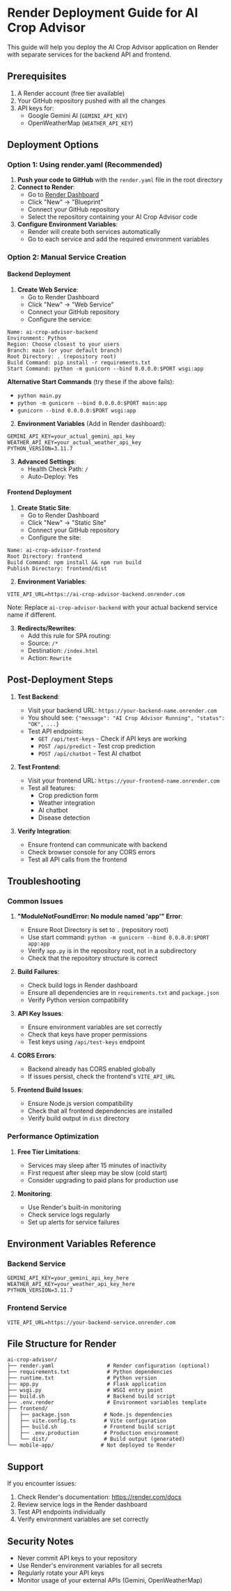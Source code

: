 # Render Deployment Guide for AI Crop Advisor

This guide will help you deploy the AI Crop Advisor application on Render with separate services for the backend API and frontend.

## Prerequisites

1. A Render account (free tier available)
2. Your GitHub repository pushed with all the changes
3. API keys for:
   - Google Gemini AI (`GEMINI_API_KEY`)
   - OpenWeatherMap (`WEATHER_API_KEY`)

## Deployment Options

### Option 1: Using render.yaml (Recommended)

1. **Push your code to GitHub** with the `render.yaml` file in the root directory
2. **Connect to Render**:
   - Go to [Render Dashboard](https://dashboard.render.com)
   - Click "New" → "Blueprint"
   - Connect your GitHub repository
   - Select the repository containing your AI Crop Advisor code
3. **Configure Environment Variables**:
   - Render will create both services automatically
   - Go to each service and add the required environment variables

### Option 2: Manual Service Creation

#### Backend Deployment

1. **Create Web Service**:
   - Go to Render Dashboard
   - Click "New" → "Web Service"
   - Connect your GitHub repository
   - Configure the service:

```
Name: ai-crop-advisor-backend
Environment: Python
Region: Choose closest to your users
Branch: main (or your default branch)
Root Directory: . (repository root)
Build Command: pip install -r requirements.txt
Start Command: python -m gunicorn --bind 0.0.0.0:$PORT wsgi:app
```

**Alternative Start Commands** (try these if the above fails):
- `python main.py`
- `python -m gunicorn --bind 0.0.0.0:$PORT main:app`
- `gunicorn --bind 0.0.0.0:$PORT wsgi:app`

2. **Environment Variables** (Add in Render dashboard):
```
GEMINI_API_KEY=your_actual_gemini_api_key
WEATHER_API_KEY=your_actual_weather_api_key
PYTHON_VERSION=3.11.7
```

3. **Advanced Settings**:
   - Health Check Path: `/`
   - Auto-Deploy: Yes

#### Frontend Deployment

1. **Create Static Site**:
   - Go to Render Dashboard
   - Click "New" → "Static Site"
   - Connect your GitHub repository
   - Configure the site:

```
Name: ai-crop-advisor-frontend
Root Directory: frontend
Build Command: npm install && npm run build
Publish Directory: frontend/dist
```

2. **Environment Variables**:
```
VITE_API_URL=https://ai-crop-advisor-backend.onrender.com
```

Note: Replace `ai-crop-advisor-backend` with your actual backend service name if different.

3. **Redirects/Rewrites**:
   - Add this rule for SPA routing:
   - Source: `/*`
   - Destination: `/index.html`
   - Action: `Rewrite`

## Post-Deployment Steps

1. **Test Backend**:
   - Visit your backend URL: `https://your-backend-name.onrender.com`
   - You should see: `{"message": "AI Crop Advisor Running", "status": "OK", ...}`
   - Test API endpoints:
     - `GET /api/test-keys` - Check if API keys are working
     - `POST /api/predict` - Test crop prediction
     - `POST /api/chatbot` - Test AI chatbot

2. **Test Frontend**:
   - Visit your frontend URL: `https://your-frontend-name.onrender.com`
   - Test all features:
     - Crop prediction form
     - Weather integration
     - AI chatbot
     - Disease detection

3. **Verify Integration**:
   - Ensure frontend can communicate with backend
   - Check browser console for any CORS errors
   - Test all API calls from the frontend

## Troubleshooting

### Common Issues

1. **"ModuleNotFoundError: No module named 'app'" Error**:
   - Ensure Root Directory is set to `.` (repository root)
   - Use start command: `python -m gunicorn --bind 0.0.0.0:$PORT app:app`
   - Verify `app.py` is in the repository root, not in a subdirectory
   - Check that the repository structure is correct

2. **Build Failures**:
   - Check build logs in Render dashboard
   - Ensure all dependencies are in `requirements.txt` and `package.json`
   - Verify Python version compatibility

2. **API Key Issues**:
   - Ensure environment variables are set correctly
   - Check that keys have proper permissions
   - Test keys using `/api/test-keys` endpoint

3. **CORS Errors**:
   - Backend already has CORS enabled globally
   - If issues persist, check the frontend's `VITE_API_URL`

4. **Frontend Build Issues**:
   - Ensure Node.js version compatibility
   - Check that all frontend dependencies are installed
   - Verify build output in `dist` directory

### Performance Optimization

1. **Free Tier Limitations**:
   - Services may sleep after 15 minutes of inactivity
   - First request after sleep may be slow (cold start)
   - Consider upgrading to paid plans for production use

2. **Monitoring**:
   - Use Render's built-in monitoring
   - Check service logs regularly
   - Set up alerts for service failures

## Environment Variables Reference

### Backend Service
```
GEMINI_API_KEY=your_gemini_api_key_here
WEATHER_API_KEY=your_weather_api_key_here
PYTHON_VERSION=3.11.7
```

### Frontend Service
```
VITE_API_URL=https://your-backend-service.onrender.com
```

## File Structure for Render

```
ai-crop-advisor/
├── render.yaml                 # Render configuration (optional)
├── requirements.txt            # Python dependencies
├── runtime.txt                 # Python version
├── app.py                      # Flask application
├── wsgi.py                     # WSGI entry point
├── build.sh                    # Backend build script
├── .env.render                 # Environment variables template
├── frontend/
│   ├── package.json           # Node.js dependencies
│   ├── vite.config.ts         # Vite configuration
│   ├── build.sh               # Frontend build script
│   ├── .env.production        # Production environment
│   └── dist/                  # Build output (generated)
└── mobile-app/               # Not deployed to Render
```

## Support

If you encounter issues:
1. Check Render's documentation: https://render.com/docs
2. Review service logs in the Render dashboard
3. Test API endpoints individually
4. Verify environment variables are set correctly

## Security Notes

- Never commit API keys to your repository
- Use Render's environment variables for all secrets
- Regularly rotate your API keys
- Monitor usage of your external APIs (Gemini, OpenWeatherMap)
